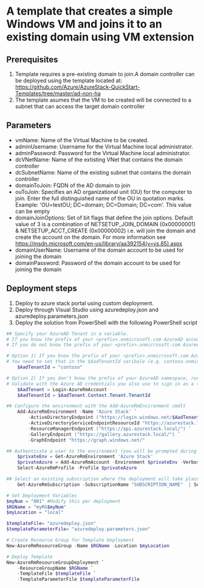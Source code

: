 # A template that creates a simple Windows VM and joins it to an existing domain using VM extension 

## Prerequisites
1. Template requires a pre-existing domain to join.A domain controller can be deployed using the template located at: 
https://github.com/Azure/AzureStack-QuickStart-Templates/tree/master/ad-non-ha
2. The template asumes that the VM to be created will be connected to a subnet that can access the target domain controller

## Parameters
- vmName: Name of the Virtual Machine to be created. 
- adminUsername: Username for the Virtual Machine local administrator. 
- adminPassword: Password for the Virtual Machine local administrator. 
- dcVNetName: Name of the extisting VNet that contains the domain controller
- dcSubnetName: Name of the existing subnet that contains the domain controller
- domainToJoin: FQDN of the AD domain to join
- ouToJoin: Specifies an AD organizational unit (OU) for the computer to join. Enter the full distinguished name of the OU in quotation marks. 
  Example: 'OU=testOU; DC=domain; DC=Domain; DC=com'. This value can be empty
- domainJoinOptions: Set of bit flags that define the join options. Default value of 3 is a combination of NETSETUP_JOIN_DOMAIN (0x00000001) & NETSETUP_ACCT_CREATE (0x00000002) 
  i.e. will join the domain and create the account on the domain. For more information see https://msdn.microsoft.com/en-us/library/aa392154(v=vs.85).aspx
- domainUserName: Username of the domain account to be used for joining the domain
- domainPassword: Password of the domain account to be used for joining the domain

## Deployment steps
1. Deploy to azure stack portal using custom deployment.
2. Deploy through Visual Studio using azuredeploy.json and azuredeploy.parameters.json
2. Deploy the solution from PowerShell with the following PowerShell script 

``` PowerShell
## Specify your AzureAD Tenant in a variable. 
# If you know the prefix of your <prefix>.onmicrosoft.com AzureAD account use option 1)
# If you do not know the prefix of your <prefix>.onmicrosoft.com AzureAD account use option 2)

# Option 1) If you know the prefix of your <prefix>.onmicrosoft.com AzureAD namespace.
# You need to set that in the $AadTenantId varibale (e.g. contoso.onmicrosoft.com).
    $AadTenantId = "contoso"

# Option 2) If you don't know the prefix of your AzureAD namespace, run the following cmdlets. 
# Validate with the Azure AD credentials you also use to sign in as a tenant to Microsoft Azure Stack Technical Preview.
    $AadTenant = Login-AzureRmAccount
    $AadTenantId = $AadTenant.Context.Tenant.TenantId

## Configure the environment with the Add-AzureRmEnvironment cmdlt
    Add-AzureRmEnvironment -Name 'Azure Stack' `
        -ActiveDirectoryEndpoint ("https://login.windows.net/$AadTenantId/") `
        -ActiveDirectoryServiceEndpointResourceId "https://azurestack.local-api/"`
        -ResourceManagerEndpoint ("https://api.azurestack.local/") `
        -GalleryEndpoint ("https://gallery.azurestack.local/") `
        -GraphEndpoint "https://graph.windows.net/"

## Authenticate a user to the environment (you will be prompted during authentication)
    $privateEnv = Get-AzureRmEnvironment 'Azure Stack'
    $privateAzure = Add-AzureRmAccount -Environment $privateEnv -Verbose
    Select-AzureRmProfile -Profile $privateAzure

## Select an existing subscription where the deployment will take place
    Get-AzureRmSubscription -SubscriptionName "SUBSCRIPTION_NAME"  | Select-AzureRmSubscription

# Set Deployment Variables
$myNum = "001" #Modify this per deployment
$RGName = "myRG$myNum"
$myLocation = "local"

$templateFile= "azuredeploy.json"
$templateParameterFile= "azuredeploy.parameters.json"

# Create Resource Group for Template Deployment
New-AzureRmResourceGroup -Name $RGName -Location $myLocation

# Deploy Template 
New-AzureRmResourceGroupDeployment `
    -ResourceGroupName $RGName `
    -TemplateFile $templateFile `
	-TemplateParameterFile $templateParameterFile
```
